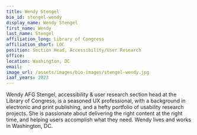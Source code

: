 ```yaml
---
title: Wendy Stengel
bio_id: stengel-wendy
display_name: Wendy Stengel
first_name: Wendy
last_name: Stengel
affiliation_long: Library of Congress
affiliation_short: LOC
position: Section Head, Accessibility/User Research
office: 
location: Washington, DC
email: 
image_url: /assets/images/bio-images/stengel-wendy.jpg
iaaf_years: 2023
---
```

Wendy AFG Stengel, accessibility & user research section head at the Library of Congress, is a seasoned UX professional, with a background in electronic and print publishing, and a hefty portfolio of usability research projects. She is passionate about delivering the right content at the right time, and helping users accomplish what they need. Wendy lives and works in Washington, DC.